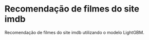 # Recomendação de filmes do site imdb

Recomendação de filmes do site imdb utilizando o modelo LightGBM.

